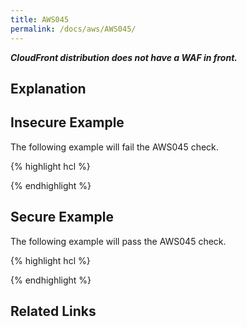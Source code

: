 ```yaml
---
title: AWS045
permalink: /docs/aws/AWS045/
---
```


***CloudFront distribution does not have a WAF in front.***

## Explanation



## Insecure Example

The following example will fail the AWS045 check.

{% highlight hcl %}

{% endhighlight %}

## Secure Example

The following example will pass the AWS045 check.

{% highlight hcl %}

{% endhighlight %}

## Related Links


